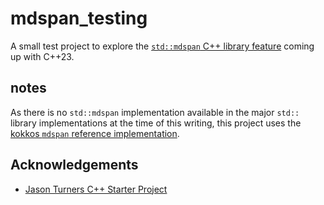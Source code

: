 # mdspan_testing

A small test project to explore the [`std::mdspan` C++ library feature](https://en.cppreference.com/w/cpp/container/mdspan) coming up with C++23.

## notes

As there is no `std::mdspan` implementation available in the major `std::` library implementations at the time of this writing, this project uses the [kokkos `mdspan` reference implementation](https://github.com/kokkos/mdspan).

## Acknowledgements

* [Jason Turners C++ Starter Project](https://github.com/cpp-best-practices/cpp_starter_project)
